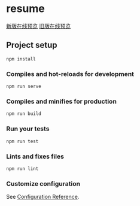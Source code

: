 # resume
[新版在线预览](http://eveningwater.com/vue-resume/new)
[旧版在线预览](http://eveningwater.com/vue-resume/old)

## Project setup
```
npm install
```

### Compiles and hot-reloads for development
```
npm run serve
```

### Compiles and minifies for production
```
npm run build
```

### Run your tests
```
npm run test
```

### Lints and fixes files
```
npm run lint
```

### Customize configuration
See [Configuration Reference](https://cli.vuejs.org/config/).
